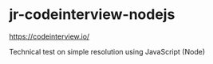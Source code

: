 # jr-codeinterview-nodejs

https://codeinterview.io/

Technical test on simple resolution using JavaScript (Node) 

